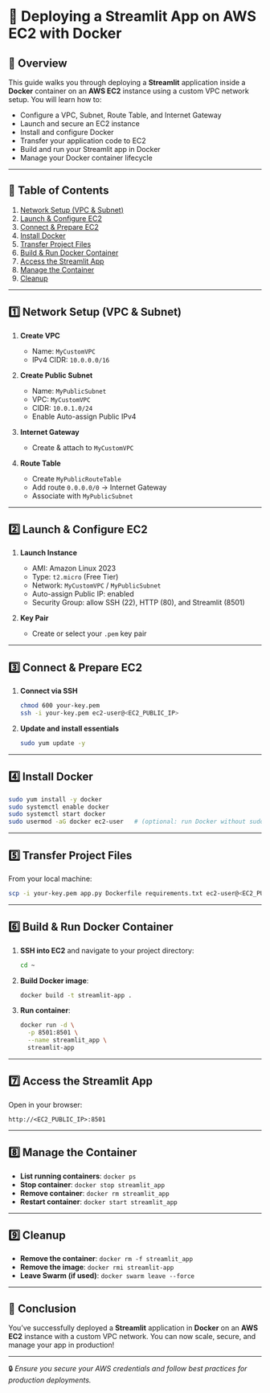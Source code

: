 # 🚀 Deploying a Streamlit App on AWS EC2 with Docker

## 📌 Overview

This guide walks you through deploying a **Streamlit** application inside a **Docker** container on an **AWS EC2** instance using a custom VPC network setup. You will learn how to:

- Configure a VPC, Subnet, Route Table, and Internet Gateway
- Launch and secure an EC2 instance
- Install and configure Docker
- Transfer your application code to EC2
- Build and run your Streamlit app in Docker
- Manage your Docker container lifecycle

---

## 📖 Table of Contents

1. [Network Setup (VPC & Subnet)](#1-network-setup-vpc--subnet)
2. [Launch & Configure EC2](#2-launch--configure-ec2)
3. [Connect & Prepare EC2](#3-connect--prepare-ec2)
4. [Install Docker](#4-install-docker)
5. [Transfer Project Files](#5-transfer-project-files)
6. [Build & Run Docker Container](#6-build--run-docker-container)
7. [Access the Streamlit App](#7-access-the-streamlit-app)
8. [Manage the Container](#8-manage-the-container)
9. [Cleanup](#9-cleanup)

---

## 1️⃣ Network Setup (VPC & Subnet)

1. **Create VPC**
   - Name: `MyCustomVPC`
   - IPv4 CIDR: `10.0.0.0/16`

2. **Create Public Subnet**
   - Name: `MyPublicSubnet`
   - VPC: `MyCustomVPC`
   - CIDR: `10.0.1.0/24`
   - Enable Auto-assign Public IPv4

3. **Internet Gateway**
   - Create & attach to `MyCustomVPC`

4. **Route Table**
   - Create `MyPublicRouteTable`
   - Add route `0.0.0.0/0` → Internet Gateway
   - Associate with `MyPublicSubnet`

---

## 2️⃣ Launch & Configure EC2

1. **Launch Instance**
   - AMI: Amazon Linux 2023
   - Type: `t2.micro` (Free Tier)
   - Network: `MyCustomVPC` / `MyPublicSubnet`
   - Auto-assign Public IP: enabled
   - Security Group: allow SSH (22), HTTP (80), and Streamlit (8501)

2. **Key Pair**
   - Create or select your `.pem` key pair

---

## 3️⃣ Connect & Prepare EC2

1. **Connect via SSH**
   ```bash
   chmod 600 your-key.pem
   ssh -i your-key.pem ec2-user@<EC2_PUBLIC_IP>
   ```

2. **Update and install essentials**
   ```bash
   sudo yum update -y
   ```

---

## 4️⃣ Install Docker

```bash
sudo yum install -y docker
sudo systemctl enable docker
sudo systemctl start docker
sudo usermod -aG docker ec2-user   # (optional: run Docker without sudo)
```

---

## 5️⃣ Transfer Project Files

From your local machine:
```bash
scp -i your-key.pem app.py Dockerfile requirements.txt ec2-user@<EC2_PUBLIC_IP>:~/
```

---

## 6️⃣ Build & Run Docker Container

1. **SSH into EC2** and navigate to your project directory:
   ```bash
   cd ~
   ```

2. **Build Docker image**:
   ```bash
   docker build -t streamlit-app .
   ```

3. **Run container**:
   ```bash
   docker run -d \
     -p 8501:8501 \
     --name streamlit_app \
     streamlit-app
   ```

---

## 7️⃣ Access the Streamlit App

Open in your browser:
```
http://<EC2_PUBLIC_IP>:8501
```

---

## 8️⃣ Manage the Container

- **List running containers**: `docker ps`
- **Stop container**: `docker stop streamlit_app`
- **Remove container**: `docker rm streamlit_app`
- **Restart container**: `docker start streamlit_app`

---

## 9️⃣ Cleanup

- **Remove the container**: `docker rm -f streamlit_app`
- **Remove the image**: `docker rmi streamlit-app`
- **Leave Swarm (if used)**: `docker swarm leave --force`

---

## 🎯 Conclusion

You’ve successfully deployed a **Streamlit** application in **Docker** on an **AWS EC2** instance with a custom VPC network. You can now scale, secure, and manage your app in production!

---

🔒 *Ensure you secure your AWS credentials and follow best practices for production deployments.*

